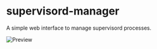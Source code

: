 # supervisord-manager

A simple web interface to manage supervisord processes.


![Preview](https://i.imgur.com/wTVXRtR.gif)